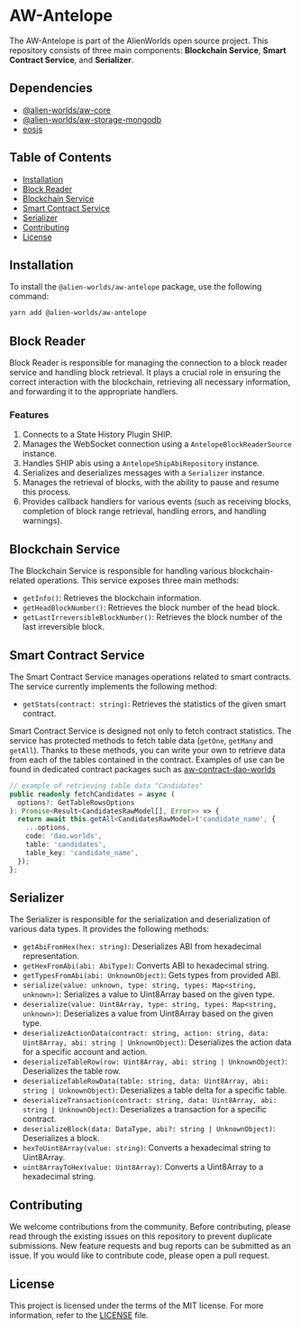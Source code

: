 # AW-Antelope

The AW-Antelope is part of the AlienWorlds open source project. This repository consists of three main components: **Blockchain Service**, **Smart Contract Service**, and **Serializer**.

## Dependencies

- [@alien-worlds/aw-core](https://github.com/Alien-Worlds/aw-core)
- [@alien-worlds/aw-storage-mongodb](https://github.com/Alien-Worlds/aw-storage-mongodb)
- [eosjs](https://github.com/EOSIO/eosjs)

## Table of Contents

- [Installation](#installation)
- [Block Reader](#block-reader)
- [Blockchain Service](#blockchain-service)
- [Smart Contract Service](#smart-contract-service)
- [Serializer](#serializer)
- [Contributing](#contributing)
- [License](#license)

## Installation

To install the `@alien-worlds/aw-antelope` package, use the following command:

```bash
yarn add @alien-worlds/aw-antelope
```

## Block Reader

Block Reader is responsible for managing the connection to a block reader service and handling block retrieval. It plays a crucial role in ensuring the correct interaction with the blockchain, retrieving all necessary information, and forwarding it to the appropriate handlers.

### Features

1. Connects to a State History Plugin SHIP.
2. Manages the WebSocket connection using a `AntelopeBlockReaderSource` instance.
3. Handles SHIP abis using a `AntelopeShipAbiRepository` instance.
4. Serializes and deserializes messages with a `Serializer` instance.
5. Manages the retrieval of blocks, with the ability to pause and resume this process.
6. Provides callback handlers for various events (such as receiving blocks, completion of block range retrieval, handling errors, and handling warnings).


## Blockchain Service

The Blockchain Service is responsible for handling various blockchain-related operations. This service exposes three main methods:

- `getInfo()`: Retrieves the blockchain information.
- `getHeadBlockNumber()`: Retrieves the block number of the head block.
- `getLastIrreversibleBlockNumber()`: Retrieves the block number of the last irreversible block.

## Smart Contract Service

The Smart Contract Service manages operations related to smart contracts. The service currently implements the following method:

- `getStats(contract: string)`: Retrieves the statistics of the given smart contract.

Smart Contract Service is designed not only to fetch contract statistics. The service has protected methods to fetch table data (`getOne`, `getMany` and `getAll`). Thanks to these methods, you can write your own to retrieve data from each of the tables contained in the contract. Examples of use can be found in dedicated contract packages such as [aw-contract-dao-worlds](https://github.com/Alien-Worlds/aw-contract-dao-worlds/tree/main/src/services)

```typescript
// example of retrieving table data "Candidates"
public readonly fetchCandidates = async (
  options?: GetTableRowsOptions
): Promise<Result<CandidatesRawModel[], Error>> => {
  return await this.getAll<CandidatesRawModel>('candidate_name', {
    ...options,
    code: 'dao.worlds',
    table: 'candidates',
    table_key: 'candidate_name',
  });
};

```

## Serializer

The Serializer is responsible for the serialization and deserialization of various data types. It provides the following methods:

- `getAbiFromHex(hex: string)`: Deserializes ABI from hexadecimal representation.
- `getHexFromAbi(abi: AbiType)`: Converts ABI to hexadecimal string.
- `getTypesFromAbi(abi: UnknownObject)`: Gets types from provided ABI.
- `serialize(value: unknown, type: string, types: Map<string, unknown>)`: Serializes a value to Uint8Array based on the given type.
- `deserialize(value: Uint8Array, type: string, types: Map<string, unknown>)`: Deserializes a value from Uint8Array based on the given type.
- `deserializeActionData(contract: string, action: string, data: Uint8Array, abi: string | UnknownObject)`: Deserializes the action data for a specific account and action.
- `deserializeTableRow(row: Uint8Array, abi: string | UnknownObject)`: Deserializes the table row.
- `deserializeTableRowData(table: string, data: Uint8Array, abi: string | UnknownObject)`: Deserializes a table delta for a specific table.
- `deserializeTransaction(contract: string, data: Uint8Array, abi: string | UnknownObject)`: Deserializes a transaction for a specific contract.
- `deserializeBlock(data: DataType, abi?: string | UnknownObject)`: Deserializes a block.
- `hexToUint8Array(value: string)`: Converts a hexadecimal string to Uint8Array.
- `uint8ArrayToHex(value: Uint8Array)`: Converts a Uint8Array to a hexadecimal string.

## Contributing

We welcome contributions from the community. Before contributing, please read through the existing issues on this repository to prevent duplicate submissions. New feature requests and bug reports can be submitted as an issue. If you would like to contribute code, please open a pull request.

## License

This project is licensed under the terms of the MIT license. For more information, refer to the [LICENSE](./LICENSE) file.
